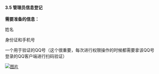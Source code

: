 #### 3.5 管理员信息登记

**需要准备的信息：**

姓名

身份证和手机号

一个用于验证的QQ号（这个很重要，每次进行权限操作的时候都需要拿该QQ号登录的QQ客户端进行扫码验证）

[![图片](http://qrs.3l7c.com/shareyou/doc/pro/6feb8257-d0e5-4d27-a43d-ca0de967ecf9.039.jpeg "图片")](http://qrs.3l7c.com/shareyou/doc/pro/6feb8257-d0e5-4d27-a43d-ca0de967ecf9.039.jpeg)